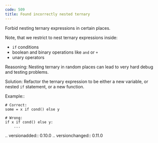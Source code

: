 ```yaml
---
code: 509
title: Found incorrectly nested ternary
---
```



Forbid nesting ternary expressions in certain places.

Note, that we restrict to nest ternary expressions inside:

- ``if`` conditions
- boolean and binary operations like ``and`` or ``+``
- unary operators

Reasoning:
    Nesting ternary in random places can lead to very hard
    debug and testing problems.

Solution:
    Refactor the ternary expression to be either a new variable,
    or nested ``if`` statement, or a new function.

Example::

    # Correct:
    some = x if cond() else y

    # Wrong:
    if x if cond() else y:
        ...

.. versionadded:: 0.10.0
.. versionchanged:: 0.11.0